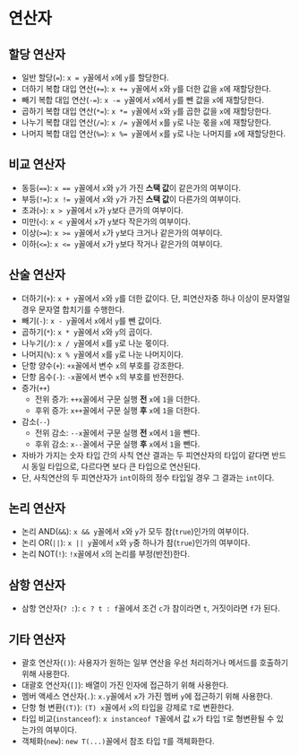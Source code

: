 # 연산자
## 할당 연산자
- 일반 할당(`=`): `x = y`꼴에서 `x`에 `y`를 할당한다.
- 더하기 복합 대입 연산(`+=`): `x += y`꼴에서 `x`와 `y`를 더한 값을 `x`에 재할당한다.
- 빼기 복합 대입 연산(`-=`): `x -= y`꼴에서 `x`에서 `y`를 뺀 값을 `x`에 재할당한다.
- 곱하기 복합 대입 연산(`*=`): `x *= y`꼴에서 `x`와 `y`를 곱한 값을 `x`에 재할당한다.
- 나누기 복합 대입 연산(`/=`): `x /= y`꼴에서 `x`를 `y`로 나눈 몫을 `x`에 재할당한다.
- 나머지 복합 대입 연산(`%=`): `x %= y`꼴에서 `x`를 `y`로 나눈 나머지를 `x`에 재할당한다.

## 비교 연산자
- 동등(`==`): `x == y`꼴에서 `x`와 `y`가 가진 **스택 값**이 같은가의 여부이다.
- 부등(`!=`): `x != y`꼴에서 `x`와 `y`가 가진 **스택 값**이 다른가의 여부이다.
- 초과(`>`): `x > y`꼴에서 `x`가 `y`보다 큰가의 여부이다.
- 미만(`<`): `x < y`꼴에서 `x`가 `y`보다 작은가의 여부이다.
- 이상(`>=`): `x >= y`꼴에서 `x`가 `y`보다 크거나 같은가의 여부이다.
- 이하(`<=`): `x <= y`꼴에서 `x`가 `y`보다 작거나 같은가의 여부이다.

## 산술 연산자
- 더하기(`+`): `x + y`꼴에서 `x`와 `y`를 더한 값이다. 단, 피연산자중 하나 이상이 문자열일 경우 문자열 합치기를 수행한다.
- 빼기(`-`): `x - y`꼴에서 `x`에서 `y`를 뺀 값이다.
- 곱하기(`*`): `x * y`꼴에서 `x`와 `y`의 곱이다.
- 나누기(`/`): `x / y`꼴에서 `x`를 `y`로 나눈 몫이다.
- 나머지(`%`): `x % y`꼴에서 `x`를 `y`로 나눈 나머지이다.
- 단항 양수(`+`): `+x`꼴에서 변수 `x`의 부호를 강조한다.
- 단항 음수(`-`): `-x`꼴에서 변수 `x`의 부호를 반전한다.
- 증가(`++`)
    - 전위 증가: `++x`꼴에서 구문 실행 **전** `x`에 `1`을 더한다.
    - 후위 증가: `x++`꼴에서 구문 실행 **후** `x`에 `1`을 더한다.
- 감소(`--`)
    - 전위 감소: `--x`꼴에서 구문 실행 **전** `x`에서 `1`을 뺀다.
    - 후위 감소: `x--`꼴에서 구문 실행 **후** `x`에서 `1`을 뺀다.
- 자바가 가지는 숫자 타입 간의 사칙 연산 결과는 두 피연산자의 타입이 같다면 반드시 동일 타입으로, 다르다면 보다 큰 타입으로 연산된다.
- 단, 사칙연산의 두 피연산자가 `int`이하의 정수 타입일 경우 그 결과는 `int`이다.

## 논리 연산자
- 논리 AND(`&&`): `x && y`꼴에서 `x`와 `y`가 모두 참(`true`)인가의 여부이다.
- 논리 OR(`||`): `x || y`꼴에서 `x`와 `y`중 하나가 참(`true`)인가의 여부이다.
- 논리 NOT(`!`): `!x`꼴에서 `x`의 논리를 부정(반전)한다.

## 삼항 연산자
- 삼항 연산자(`? :`): `c ? t : f`꼴에서 조건 `c`가 참이라면 `t`, 거짓이라면 `f`가 된다.

## 기타 연산자
- 괄호 연산자(`()`): 사용자가 원하는 일부 연산을 우선 처리하거나 메서드를 호출하기 위해 사용한다.
- 대괄호 연산자(`[]`): 배열이 가진 인자에 접근하기 위해 사용한다.
- 멤버 액세스 연산자(`.`): `x.y`꼴에서 `x`가 가진 멤버 `y`에 접근하기 위해 사용한다.
- 단항 형 변환(`(T)`): `(T) x`꼴에서 `x`의 타입을 강제로 `T`로 변환한다.
- 타입 비교(`instanceof`): `x instanceof T`꼴에서 값 `x`가 타입 `T`로 형변환될 수 있는가의 여부이다.
- 객체화(`new`): `new T(...)`꼴에서 참조 타입 `T`를 객체화한다.

